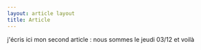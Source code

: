 ```yaml
---
layout: article layout
title: Article
---
```




j'écris ici mon second article : nous sommes le jeudi 03/12 et voilà